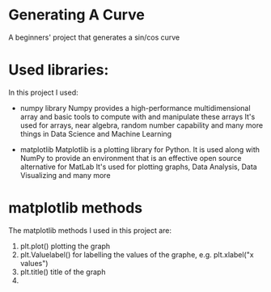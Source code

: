 # Generating A Curve

A beginners' project that generates a sin/cos curve 

# Used libraries:

In this project I used:
 - numpy library
     Numpy provides a high-performance multidimensional array and basic tools to compute with and manipulate these arrays
     It's used for arrays, near algebra, random number capability and many more things in Data Science and Machine Learning
     
 - matplotlib
     Matplotlib is a plotting library for Python. It is used along with NumPy to provide an environment that is an effective open source alternative for MatLab
     It's used for plotting graphs, Data Analysis, Data Visualizing and many more

# matplotlib methods

The matplotlib methods I used in this project are:
 1. plt.plot() 
    plotting the graph
 2. plt.Valuelabel()
    for labelling the values of the graphe, e.g. plt.xlabel("x values")
 3. plt.title()
    title of the graph
 4.
